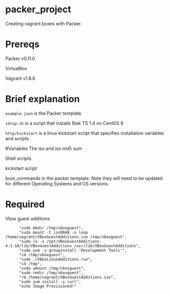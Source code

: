# packer_project
Creating vagrant boxes with Packer. 

# Prereqs
Packer v0.11.0

VirtualBox

Vagrant v1.8.6

# Brief explanation 
`example.json` is the Packer template. 

`setup.sh` is a script that installs Riak TS 1.4 on CentOS 6

`http/kickstart` is a linux kickstart script that specifies installation variables and scripts

#Variables
The iso and iso md5 sum 

Shell scripts

kickstart script

boot_commands in the packer template. Note they will need to be updated for different Operating Systems and OS versions. 

# Required

Vbox guest additions

```
      "sudo mkdir /tmp/vboxguest",
      "sudo mount -t iso9660 -o loop /home/vagrant/VBoxGuestAdditions.iso /tmp/vboxguest",
      "sudo ln -s /opt/VBoxGuestAdditions-4.3.10/lib/VBoxGuestAdditions /usr/lib/VBoxGuestAdditions",
      "sudo yum -y groupinstall 'Development Tools'",
      "cd /tmp/vboxguest",
      "sudo ./VBoxLinuxAdditions.run",
      "cd /tmp",
      "sudo umount /tmp/vboxguest",
      "sudo rmdir /tmp/vboxguest",
      "rm /home/vagrant/VBoxGuestAdditions.iso",
      "sudo yum install -y curl",
      "echo Image Provisioned!"
```

